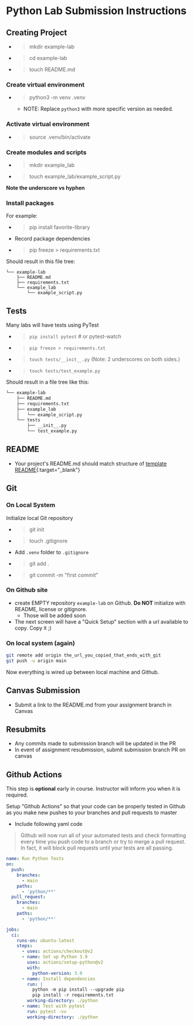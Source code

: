 # Python Lab Submission Instructions

## Creating Project

- > mkdir example-lab
- > cd example-lab
- > touch README.md

### Create virtual environment

- > python3 -m venv .venv
  - NOTE: Replace `python3` with more specific version as needed.

### Activate virtual environment

- > source .venv/bin/activate

### Create modules and scripts

- > mkdir example_lab
- > touch example_lab/example_script.py

**Note the underscore vs hyphen**

### Install packages

For example:

- > pip install favorite-library
- Record package dependencies
- > pip freeze > requirements.txt

Should result in this file tree:

```console
└── example-lab
    ├── README.md
    ├── requirements.txt
    └── example_lab
        └── example_script.py
```

## Tests

Many labs will have tests using PyTest

- > `pip install pytest` # or pytest-watch
- > `pip freeze > requirements.txt`
- > `touch tests/__init__.py` (Note: 2 underscores on both sides.)
- > `touch tests/test_example.py`

Should result in a file tree like this:

```sh
└── example-lab
    ├── README.md
    ├── requirements.txt
    ├── example_lab
    │   └── example_script.py
    └── tests
        ├── __init__.py
        └── test_example.py
```

## README

- Your project's README.md should match structure of [template README](./README-template.md){:target="_blank"}

## Git

### On Local System

Initialize local Git repository

- > git init
- > touch .gitignore
- Add `.venv` folder to `.gitignore`
- > git add .
- > git commit -m "first commit"

### On Github site

- create EMPTY repository `example-lab` on Github. **Do NOT** initialize with README, license or gitignore.
  - Those will be added soon
- The next screen will have a "Quick Setup" section with a url available to copy. Copy it ;)

### On local system (again)

```sh
git remote add origin the_url_you_copied_that_ends_with_git
git push -u origin main
```

Now everything is wired up between local machine and Github.

## Canvas Submission

- Submit a link to the README.md from your assignment branch in Canvas

## Resubmits

- Any commits made to submission branch will be updated in the PR
- In event of assignment resubmission, submit submission branch PR on canvas

## Github Actions

This step is **optional** early in course. Instructor will inform you when it is required.

Setup "Github Actions" so that your code can be properly tested in Github as you make new pushes to your branches and pull requests to master

- Include following yaml code

> Github will now run all of your automated tests and check formatting every time you push code to a branch or try to merge a pull request. In fact, it will block pull requests until your tests are all passing.

```yml
name: Run Python Tests
on:
  push:
    branches:
      - main
    paths:
      - 'python/**'
  pull_request:
    branches:
      - main
    paths:
      - 'python/**'

jobs:
  ci:
    runs-on: ubuntu-latest
    steps:
      - uses: actions/checkout@v2
      - name: Set up Python 3.9
        uses: actions/setup-python@v2
        with:
          python-version: 3.9
      - name: Install dependencies
        run: |
          python -m pip install --upgrade pip
          pip install -r requirements.txt
        working-directory: ./python
      - name: Test with pytest
        run: pytest -vv
        working-directory: ./python
```
